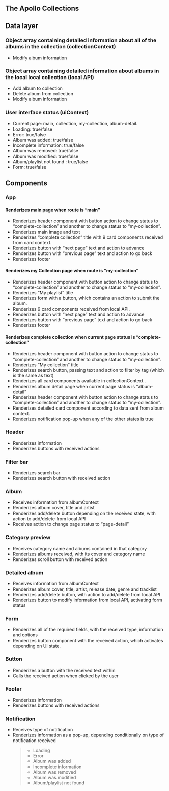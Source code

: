 ## The Apollo Collections

## Data layer

### Object array containing detailed information about all of the albums in the collection (collectionContext)

- Modify album information

### Object array containing detailed information about albums in the local local collection (local API)

- Add album to collection
- Delete album from collection
- Modify album information

### User interface status (uiContext)

- Current page: main, collection, my-collection, album-detail.
- Loading: true/false
- Error: true/false
- Album was added: true/false
- Incomplete information: true/false
- Album was removed: true/false
- Album was modified: true/false
- Album/playlist not found : true/false
- Form: true/false

## Components

### App

#### Renderizes main page when route is “main”

- Renderizes header component with button action to change status to “complete-collection” and another to change status to “my-collection”.
- Renderizes main image and text
- Renderizes “complete collection” title with 9 card components received from card context.
- Renderizes button with “next page” text and action to advance
- Renderizes button with “previous page” text and action to go back
- Renderizes footer

#### Renderizes my Collection page when route is “my-collection”

- Renderizes header component with button action to change status to “complete-collection” and another to change status to “my-collection”.
- Renderizes “My playlist” title
- Renderizes form with a button, which contains an action to submit the album.
- Renderizes 9 card components received from local API.
- Renderizes button with “next page” text and action to advance
- Renderizes button with “previous page” text and action to go back
- Renderizes footer

#### Renderizes complete collection when current page status is “complete-collection”

- Renderizes header component with button action to change status to “complete-collection” and another to change status to “my-collection”.
- Renderizes “My collection” title
- Renderizes search button, passing text and action to filter by tag (which is the same as text)
- Renderizes all card components available in collectionContext..
- Renderizes album detail page when current page status is “album-detail”
- Renderizes header component with button action to change status to “complete-collection” and another to change status to “my-collection”.
- Renderizes detailed card component according to data sent from album context.
- Renderizes notification pop-up when any of the other states is true

### Header

- Renderizes information
- Renderizes buttons with received actions

### Filter bar

- Renderizes search bar
- Renderizes search button with received action

### Album

- Receives information from albumContext
- Renderizes album cover, title and artist
- Renderizes add/delete button depending on the received state, with action to add/delete from local API
- Receives action to change page status to “page-detail”

### Category preview

- Receives category name and albums contained in that category
- Renderizes albums received, with its cover and category name
- Renderizes scroll button with received action

### Detailed album

- Receives information from albumContext
- Renderizes album cover, title, artist, release date, genre and tracklist
- Renderizes add/delete button, with action to add/delete from local API
- Renderizes button to modify information from local API, activating form status

### Form

- Renderizes all of the required fields, with the received type, information and options
- Renderizes button component with the received action, which activates depending on UI state.

### Button

- Renderizes a button with the received text within
- Calls the received action when clicked by the user

### Footer

- Renderizes information
- Renderizes buttons with received actions

### Notification

- Receives type of notification
- Renderizes information as a pop-up, depending conditionally on type of notification received
  > - Loading
  > - Error
  > - Album was added
  > - Incomplete information
  > - Album was removed
  > - Album was modified
  > - Album/playlist not found
